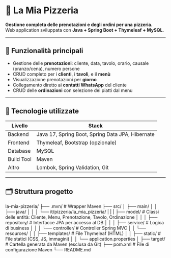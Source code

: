 # 🍕 La Mia Pizzeria

**Gestione completa delle prenotazioni e degli ordini per una pizzeria.**  
Web application sviluppata con **Java + Spring Boot + Thymeleaf + MySQL**.

---

## 🚀 Funzionalità principali

- Gestione delle **prenotazioni**: cliente, data, tavolo, orario, causale (pranzo/cena), numero persone
- CRUD completo per i **clienti**, i **tavoli**, e il **menù**
- Visualizzazione prenotazioni per **giorno**
- Collegamento diretto ai **contatti WhatsApp** del cliente
- CRUD delle **ordinazioni** con selezione dei piatti dal menu

---

## 🧰 Tecnologie utilizzate

| Livello | Stack |
|--------|------|
| Backend | Java 17, Spring Boot, Spring Data JPA, Hibernate |
| Frontend | Thymeleaf, Bootstrap (opzionale) |
| Database | MySQL |
| Build Tool | Maven |
| Altro | Lombok, Spring Validation, Git |

---

## 🗂️ Struttura progetto

la-mia-pizzeria/
├── .mvn/                          # Wrapper Maven
├── src/
│   ├── main/
│   │   ├── java/
│   │   │   └── it/pizzeria/la_mia_pizzeria/
|   |   |       ├── model/         # Classi delle entità: Cliente, Menu, Prenotazione, Tavolo, Ordinazione
│   │   │       ├── repository/    # Interfacce JPA per accesso al DB
│   │   │       ├── service/       # Logica di business
│   │   │       └── controller/    # Controller Spring MVC
│   │   └── resources/
│   │       ├── templates/         # File Thymeleaf (HTML)
│   │       ├── static/            # File statici (CSS, JS, immagini)
│   │       └── application.properties
│
├── target/                        # Cartella generata da Maven (esclusa da Git)
├── pom.xml                        # File di configurazione Maven
└── README.md
